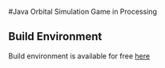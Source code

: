 #Java Orbital Simulation Game in Processing

## Build Environment
Build environment is available for free [here](www.processing.org)

